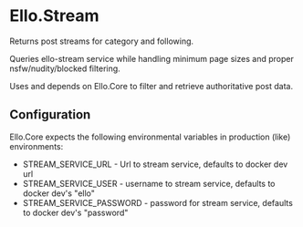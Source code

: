 # Ello.Stream

Returns post streams for category and following.

Queries ello-stream service while handling minimum page sizes and proper
nsfw/nudity/blocked filtering.

Uses and depends on Ello.Core to filter and retrieve authoritative post data.

## Configuration

Ello.Core expects the following environmental variables in production
(like) environments:

* STREAM_SERVICE_URL - Url to stream service, defaults to docker dev url
* STREAM_SERVICE_USER - username to stream service, defaults to docker dev's "ello"
* STREAM_SERVICE_PASSWORD - password for stream service, defaults to docker dev's "password"
